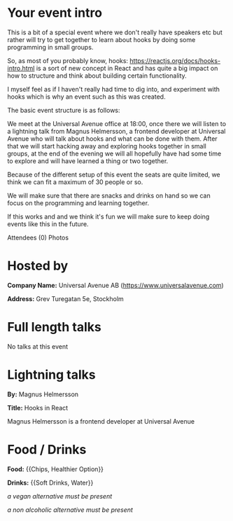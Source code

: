 # Your event intro
This is a bit of a special event where we don't really have speakers etc but rather will try to get together to learn about hooks by doing some programming in small groups.

So, as most of you probably know, hooks: https://reactjs.org/docs/hooks-intro.html is a sort of new concept in React and has quite a big impact on how to structure and think about building certain functionality.

I myself feel as if I haven't really had time to dig into, and experiment with hooks which is why an event such as this was created.

The basic event structure is as follows:

We meet at the Universal Avenue office at 18:00, once there we will listen to a lightning talk from Magnus Helmersson, a frontend developer at Universal Avenue who will talk about hooks and what can be done with them.
After that we will start hacking away and exploring hooks together in small groups, at the end of the evening we will all hopefully have had some time to explore and will have learned a thing or two together.

Because of the different setup of this event the seats are quite limited, we think we can fit a maximum of 30 people or so.

We will make sure that there are snacks and drinks on hand so we can focus on the programming and learning together.

If this works and and we think it's fun we will make sure to keep doing events like this in the future.

Attendees (0)
Photos


# Hosted by
**Company Name:** Universal Avenue AB (https://www.universalavenue.com)

**Address:** Grev Turegatan 5e, Stockholm

# Full length talks
No talks at this event

# Lightning talks
**By:** Magnus Helmersson

**Title:** Hooks in React

Magnus Helmersson is a frontend developer at Universal Avenue

# Food / Drinks
**Food:** {{Chips, Healthier Option}}

**Drinks:** {{Soft Drinks, Water}}

*a vegan alternative must be present*

*a non alcoholic alternative must be present*

